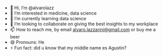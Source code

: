 - 👋 Hi, I’m @alvarolazz
- 👀 I’m interested in medicine, data science
- 🌱 I’m currently learning data science
- 💞️ I’m looking to collaborate on giving the best insights to my workplace
- 📫 How to reach me, by email alvaro.lazzarini@gmail.com or buy me a beer
- 😄 Pronouns: He
- ⚡ Fun fact: did u know that my middle name es Agustin?

<!---
alvarolazz/alvarolazz is a ✨ special ✨ repository because its `README.md` (this file) appears on your GitHub profile.
You can click the Preview link to take a look at your changes.
--->
